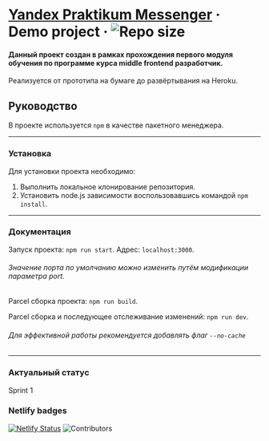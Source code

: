 # [Yandex Praktikum Messenger](https://github.com/OnexDev/middle.messenger.praktikum.yandex) &middot; Demo project &middot; ![Repo size](https://img.shields.io/github/repo-size/onexdev/middle.messenger.praktikum.yandex)

#### Данный проект создан в рамках прохождения первого модуля обучения по программе курса middle frontend разработчик.
Реализуется от прототипа на бумаге до развёртывания на Heroku. 

## Руководство
В проекте используется `npm` в качестве пакетного менеджера.
___
### Установка
Для установки проекта необходимо:
1. Выполнить локальное клонирование репозитория.
2. Установить node.js зависимости воспользовавшись командой `npm install`.
___
### Документация
Запуск проекта: `npm run start`. Адрес: `localhost:3000`.

###### Значение порта по умолчанию можно изменить путём модификации параметра port.


Parcel сборка проекта: `npm run build`.

Parcel сборка и последующее отслеживание изменений: `npm run dev`.

###### Для эффективной работы рекомендуется добавлять флаг `--no-cache`
___


### Актуальный статус
Sprint 1

### Netlify badges
[![Netlify Status](https://api.netlify.com/api/v1/badges/840fe653-3cee-4c38-99e6-56f885282e0f/deploy-status)](https://app.netlify.com/sites/pritornyi-msg/deploys)
![Contributors](https://img.shields.io/website?label=netlify&url=https%3A%2F%2Fpritornyi-msg.netlify.app%2F)



